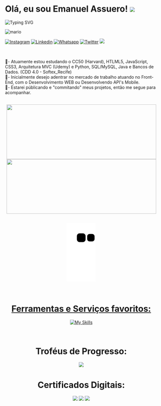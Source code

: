Olá, eu sou Emanuel Assuero! ![](https://user-images.githubusercontent.com/18350557/176309783-0785949b-9127-417c-8b55-ab5a4333674e.gif)
=========================================================================================================================================
![Typing SVG](https://readme-typing-svg.demolab.com?font=Fira+Code&duration=5000&pause=1000&color=9046FF&width=435&lines=Sejam+Bem+Vindos!!!)

![mario](https://user-images.githubusercontent.com/10498744/210012254-234538ff-d198-48aa-8964-37e6fd45d227.gif)


[![Instagram](https://img.shields.io/badge/Instagram-E4405F?style=for-the-badge&logo=instagram&logoColor=white)](https://www.instagram.com/emanuel.asca/)
[![Linkedin](https://img.shields.io/badge/LinkedIn-0077B5?style=for-the-badge&logo=linkedin&logoColor=white)](https://www.linkedin.com/in/emanuel-assuero/)
[![Whatsapp](https://img.shields.io/badge/WhatsApp-25D366?style=for-the-badge&logo=whatsapp&logoColor=white)](https://api.whatsapp.com/send?phone=5581993276389)
[![Twitter](https://img.shields.io/badge/Twitter-0077B5?style=for-the-badge&logo=Twitter&logoColor=white)](https://twitter.com/emanuel_asca)
<a href="https://www.github.com/Assu3ro" rel="noreferrer"><img src="https://img.shields.io/github/followers/Assu3ro?logo=githubx&style=for-the-badge&color=9046FF&labelColor=9046FF&label=GITHUB+FOLOWERS"></a>


<br> <br>
🌱- Atuamente estou estudando o CC50 (Harvard), HTLML5, JavaScript, CSS3, Arquitetura MVC (Udemy) e Python, SQL/MySQL, Java e Bancos de Dados. (CDD 4.0 - Softex_Recife)
<br>
🚁- Inicialmente desejo adentrar no mercado de trabalho atuando no Front-End, com o Desenvolvimento WEB ou Desenvolvendo API's Mobile.
<br>
🚩- Estarei públicando e "commitando" meus projetos, então me segue para acompanhar. 
<br>

</br>
<div align="center">
<a href="https://github.com/Assu3ro">   
<img align="center" height="180em" width=495 src="https://github-readme-stats.vercel.app/api?username=Assu3ro&show_icons=true&theme=dark"/>
<img align="center" height="180em" width=495 src="https://github-readme-stats.vercel.app/api/top-langs/?username=Assu3ro&layout=compact&theme=dark"/>

  
<div style="display: inline_block"> 
</br>
<div align="center">

![snake gif](https://github.com/Assu3ro/Assu3ro/blob/output/github-contribution-grid-snake.svg)
    
  
<div style="display: inline_block">
</div>
<br>
  
  
<div align="center">
<div style="display: inline_block">

# Ferramentas e Serviços favoritos:

[![My Skills](https://skillicons.dev/icons?i=python,linux,raspberrypi,nodejs,aws,azure,mysql,github,figma,html,css,wordpress,atom,vscode)]((https://github.com/Assu3ro))


<div align="center">
<div style="display: inline_block">
<br>


# Troféus de Progresso:

<div>
<div align="center">
<div style="display: inline_block">
<img width=700 src="https://github-profile-trophy.vercel.app/?username=Assu3ro&theme=darkhub&margin-w=3&margin-h=15"/>


</div>
<div align="center">
<div style="display: inline_block">

# Certificados Digitais:

<img width=120 src="https://images.credly.com/size/110x110/images/1e1e332c-cbe5-4358-9491-748cc5c5d15f/image.png"/>
<img width=120 src="https://images.credly.com/size/110x110/images/0c6d9839-f468-4adc-987d-5cfae4a9ee67/image.png"/>
<img width=120 src="https://images.credly.com/size/110x110/images/be8fcaeb-c769-4858-b567-ffaaa73ce8cf/image.png"/>
